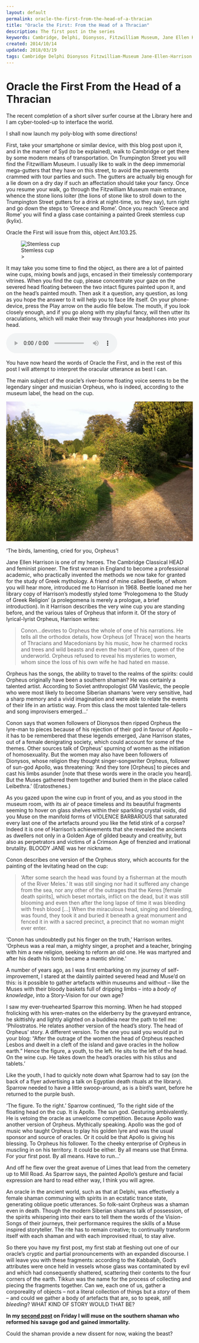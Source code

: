 ```yaml
---
layout: default
permalink: oracle-the-first-from-the-head-of-a-thracian
title: "Oracle the First: From the Head of a Thracian"
description: The first post in the series
keywords: Cambridge, Delphi, Dionysos, Fitzwilliam Museum, Jane Ellen Harrison, music, oracle, Orpheus, shamanism
created: 2014/10/14
updated: 2018/03/19
tags: Cambridge Delphi Dionysos Fitzwilliam-Museum Jane-Ellen-Harrison music oracle Orpheus shamanism
---
```


Oracle the First From the Head of a Thracian
============================================

The recent completion of a short silver surfer course at the Library here and I am cyber-tooled-up to interface the world.

I shall now launch my poly-blog with some directions!

First, take your smartphone or similar device, with this blog post upon it, and in the manner of Syd (to be explained),
walk to Cambridge or get there by some modern means of transportation. On Trumpington Street you will find the Fitzwilliam
Museum. I usually like to walk in the deep immemorial mega-gutters that they have on this street, to avoid the pavements
crammed with tour parties and such. The gutters are actually big enough for a lie down on a dry day if such an affectation
should take your fancy. Once you resume your walk, go through the Fitzwilliam Museum main entrance, whence the stone
lions loiter (the lions of stone like to stroll down to the Trumpington Street gutters for a drink at night-time, so
they say), turn right and go down the steps to ‘Greece and Rome’. Once you reach ‘Greece and Rome’ you will find a
glass case containing a painted Greek stemless cup (kylix).

Oracle the First will issue from this, object Ant.103.25.

<div class="text-center my-3">
    <figure class="figure">
        <img src="https://data.fitzmuseum.cam.ac.uk/imagestore/ant/ant39/Loan_20Ant_103_25_20_281_29.jpg"
        alt="Stemless cup" class="img-fluid" />
        <figcaption class="figure-caption text-info">Stemless cup</figcaption>>
    </figure>
</div>


It may take you some time to find the object, as there are a lot of painted wine cups, mixing bowls and jugs, encased
in their timelessly contemporary vitrines. When you find the cup, please concentrate your gaze on the severed head
floating between the two intact figures painted upon it, and on the head’s painted mouth. Then ask it a question, any
question, as long as you hope the answer to it will help you to face life itself. On your phone-device, press the Play
arrow on the audio file below. The mouth, if you look closely enough, and if you go along with my playful fancy, will
then utter its oraculations, which will make their way through your headphones into your head.

<audio controls="controls">
    <source type="audio/mpeg" src="uploads/2017/07/One.mp3" />
     [uploads/2017/07/One.mp3](uploads/2017/07/One.mp3)
</audio>

You have now heard the words of Oracle the First, and in the rest of this post I will attempt to interpret the oracular
utterance as best I can.

The main subject of the oracle’s river-borne floating voice seems to be the legendary singer and musician Orpheus, who
 is indeed, according to the museum label, the head on the cup.

[![](uploads/2018/03/IMG_0551-1024x765.jpg)](uploads/2018/03/IMG_0551.jpg)

‘The birds, lamenting, cried for you, Orpheus’!

Jane Ellen Harrison is one of my heroes. The Cambridge Classical HEAD and feminist pioneer. The first woman in England
to become a professional academic, who practically invented the methods we now take for granted for the study of Greek
mythology. A friend of mine called Beetle, of whom you will hear more, introduced me to Harrison in 1968. Beetle loaned
me her library copy of Harrison’s modestly styled tome ‘Prolegomena to the Study of Greek Religion’ (a prolegomena is
merely a prologue, a brief introduction). In it Harrison describes the very wine cup you are standing before, and the
various tales of Orpheus that inform it. Of the story of lyrical-lyrist Orpheus, Harrison writes:

> Conon…devotes to Orpheus the whole of one of his narrations. He tells all the orthodox details, how Orpheus \[of Thrace\]
won the hearts of Thracians and Macedonians by his music, how he charmed rocks and trees and wild beasts and even the heart
of Kore, queen of the underworld. Orpheus refused to reveal his mysteries to women, whom since the loss of his own wife he
had hated en masse.

Orpheus has the songs, the ability to travel to the realms of the spirits: could Orpheus originally have been a southern
shaman? He was certainly a talented artist. According to Soviet anthropologist GM Vasilevic, the people who were most
likely to become Siberian shamans ‘were very sensitive, had a sharp memory and a vivid imagination and were able to relate
the events of their life in an artistic way. From this class the most talented tale-tellers and song improvisers emerged…’

Conon says that women followers of Dionysos then ripped Orpheus the lyre-man to pieces because of his rejection of their
god in favour of Apollo – it has to be remembered that these legends emerged, Jane Harrison states, out of a female
denigrating society, which could account for some of the themes. Other sources talk of Orpheus’ spurning of women as
the initiation of homosexuality. But the women may also have been followers of Dionysos, whose religion they thought
singer-songwriter Orpheus, follower of sun-god Apollo, was threatening: ‘And they tore \[Orpheus\] to pieces and cast his
limbs asunder \[note that these words were in the oracle you heard\]. But the Muses gathered them together and buried
them in the place called Leibethra.’ (Eratosthenes.)

As you gazed upon the wine cup in front of you, and as you stood in the museum room, with its air of peace timeless and
its beautiful fragments seeming to hover on glass shelves within their sparkling crystal voids, did you Muse on the
manifold forms of VIOLENCE BARBAROUS that saturated every last one of the artefacts around you like the fetid stink of a
corpse? Indeed it is one of Harrison’s achievements that she revealed the ancients as dwellers not only in a Golden Age
of gilded beauty and creativity, but also as perpetrators and victims of a Crimson Age of frenzied and irrational brutality.
BLOODY JANE was her nickname.

Conon describes one version of the Orpheus story, which accounts for the painting of the levitating head on the cup:

> ‘After some search the head was found by a fisherman at the mouth of the River Meles.’ It was still singing nor had it
suffered any change from the sea, nor any other of the outrages that the Keres \[female death spirits\], which beset
mortals, inflict on the dead, but it was still blooming and even then after the long lapse of time it was bleeding with
fresh blood \[…\] When the miraculous head, singing and bleeding, was found, they took it and buried it beneath a great
monument and fenced it in with a sacred precinct, a precinct that no woman might ever enter.

‘Conon has undoubtedly put his finger on the truth,’ Harrison writes. ‘Orpheus was a real man, a mighty singer, a prophet
and a teacher, bringing with him a new religion, seeking to reform an old one. He was martyred and after his death his tomb
became a mantic shrine.’

A number of years ago, as I was first embarking on my journey of self-improvement, I stared at the daintily painted
severed head and Muse’d on this: is it possible to gather artefacts within museums and without – like the Muses with
their bloody baskets full of dripping limbs – into a _body of knowledge_, into a Story-Vision for our own age?

I saw my ever-truehearted Sparrow this morning. When he had stopped frolicking with his wren-mates on the elderberry by
the graveyard entrance, he skittishly and lightly alighted on a buddleia near the path to tell me: ‘Philostratos. He
relates another version of the head’s story. The head of Orpheus’ story. A different version. To the one you said you
would put in your blog: “After the outrage of the women the head of Orpheus reached Lesbos and dwelt in a cleft of the
island and gave oracles in the hollow earth.” Hence the figure, a youth, to the left. He sits to the left of the head.
On the wine cup. He takes down the head’s oracles with his stilus and tablets.’

Like the youth, I had to quickly note down what Sparrow had to say (on the back of a flyer advertising a talk on Egyptian
death rituals at the library). Sparrow needed to have a little swoop-around, as is a bird’s want, before he returned to
the purple bush.

‘The figure. To the right.’ Sparrow continued, ‘To the right side of the floating head on the cup. It is Apollo. The sun
god. Gesturing ambivalently. He is vetoing the oracle as unwelcome competition. Because Apollo was another version of
Orpheus. Mythically speaking. Apollo was the god of music who taught Orpheus to play his golden lyre and was the usual
sponsor and source of oracles. Or it could be that Apollo is giving his blessing. To Orpheus his follower. To the cheeky
enterprise of Orpheus in muscling in on his territory. It could be either. By all means use that Emma. For your first
post. By all means. Have to run…’

And off he flew over the great avenue of Limes that lead from the cemetery up to Mill Road. As Sparrow says, the painted
Apollo’s gesture and facial expression are hard to read either way, I think you will agree.

An oracle in the ancient world, such as that at Delphi, was effectively a female shaman communing with spirits in an
ecstatic trance state, generating oblique poetic utterances. So folk-saint Orpheus was a shaman even in death. Though
the modern Siberian shamans talk of possession, of the spirits whispering into their ears to tell them the words of the
Vision-Songs of their journeys, their performance requires the skills of a Muse inspired storyteller. The rite has to
remain creative; to continually transform itself with each shaman and with each improvised ritual, to stay alive.

So there you have my first post, my first stab at fleshing out one of our oracle’s cryptic and partial pronouncements
with an expanded discourse. I will leave you with these fragments: according to the Kabbalah, God’s attributes were once
held in vessels whose glass was contaminated by evil and which had consequently shattered, scattering their contents to
the four corners of the earth. Tikkun was the name for the process of collecting and piecing the fragments together. Can
we, each one of us, gather a corporeality of objects – not a literal collection of things but a _story_ of them – and
could we gather a body of artefacts that are, so to speak, _still bleeding_? WHAT KIND OF STORY WOULD THAT BE?

__In my [second post](oracle-the-second-from-the-head-of-a-demi-god) on Friday I will muse on the southern shaman who
reformed his savage god and gained immortality.__

Could the shaman provide a new dissent for now, waking the beast?
